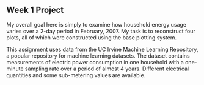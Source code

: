 ## Week 1 Project

My overall goal here is simply to examine how household energy usage varies over a 2-day period in February, 2007. My task is to reconstruct four plots, all of which were constructed using the base plotting system.

This assignment uses data from the UC Irvine Machine Learning Repository, a popular repository for machine learning datasets. The dataset contains measurements of electric power consumption in one household with a one-minute sampling rate over a period of almost 4 years. Different electrical quantities and some sub-metering values are available.
